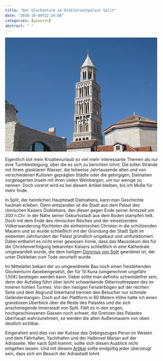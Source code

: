 ```yaml
---
title: "Der Glockenturm im Diokletianspalast Split"
date: "2010-10-04T22:24:08"
categories: [gewesen]
abstract: " "
---
```


![Split](split.jpg)

Eigentlich bot mein Kroatienurlaub so viel mehr interessante Themen als nur eine Turmbesteigung, über die es sich zu berichten lohnt. Die tollen Strände mit ihrem glasklaren Wasser, die teilweise Jahrtausende alten und von verschiedenen Kulturen geprägten Städte oder die gebirgigen, Dalmatien vorgelagerten Inseln mit ihren vielen Weinbergen, um nur wenige zu nennen. Doch vorerst wird es bei diesem Artikel bleiben, bis ich Muße für mehr finde.

In Split, der heimlichen Hauptstadt Dalmatiens, kann man Geschichte hautnah erleben. Denn entstanden ist die Stadt aus dem Palast des römischen Kaisers Diokletians, den dieser gegen Ende seiner Amtszeit um 300 n.Chr. in der Nähe seiner Geburtsstadt aus dem Boden stampfen ließ. Doch mit dem Ende des römischen Reiches und der einsetzenden Völkerwanderung flüchteten die einheimischen Christen in die schützenden Mauern und so wurde schließlich mit der Gründung der Stadt Split im siebenten Jahrhundert der Palast gründlich umgebaut und umfunktioniert. Dabei entbehrt es nicht einer gewissen Ironie, dass das Mausoleum des für die Christenverfolgung bekannten Kaisers schließlich in eine Kathedrale umgewandelt wurde, die dem heiligen [Domnius von Split](http://de.wikipedia.org/wiki/Domnius_von_Split) gewidmet ist, der unter Diokletian zum Tode verurteilt wurde.

Im Mittelalter bekam der so umgewidmete Bau noch einen freistehenden Glockenturm danebengesetzt, der für 10 Kuna (umgerechnet ungefähr 1,50€) bestiegen werden kann. Dabei sollte man definitiv schwindelfrei sein, denn der Aufstieg führt über leicht schwankende Gitterrosttreppen des im Inneren hohlen Turmes. Von den riesigen Fensterbögen auf der rechten Seite und dem Abgrund linkerhand trennen den Besucher nur schmale Geländerstangen. Doch auf der Plattform in 60 Metern Höhe hatte ich einen grandiosen Überblick über die Reste des Palastes und die sich anschmiegende Innenstadt von Split. Fällt es in den engen, hochgeschlossenen Gassen noch schwer, die Grenzen des Palastes überhaupt wahrzunehmen, so werden die alten Außenmauern von oben deutlich sichtbar.

Eingerahmt wird dies von der Kulisse des Gebirgszuges Perun im Westen und dem Fährhafen, Yachthafen und der Halbinsel Marjan auf der Adriaseite. Wer nach Split kommt, sollte sich diesen Ausblick nicht entgehen lassen. Und mit diesem [Artikel](http://www.merian.de/reiseziele/artikel/a-643556.html) sollte endgültig jeder überzeugt sein, dass sich ein Besuch der Adriastadt lohnt.
